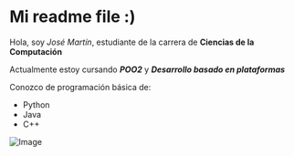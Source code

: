 # Mi readme file :)

Hola, soy *José Martín*, estudiante de la carrera de **Ciencias de la Computación**

Actualmente estoy cursando ***POO2*** y ***Desarrollo basado en plataformas***

Conozco de programación básica de: 
- Python
- Java
- C++

![Image](https://fiverr-res.cloudinary.com/images/q_auto,f_auto/gigs/133547927/original/4035f5167959af26ebae2db8965cac3dafa191fe/develop-deploy-debug-python-java-c-projects.png)



<!--
**JoseFernandez1421/JoseFernandez1421** is a ✨ _special_ ✨ repository because its `README.md` (this file) appears on your GitHub profile.

Here are some ideas to get you started:

- 🔭 I’m currently working on ...
- 🌱 I’m currently learning ...
- 👯 I’m looking to collaborate on ...
- 🤔 I’m looking for help with ...
- 💬 Ask me about ...
- 📫 How to reach me: ...
- 😄 Pronouns: ...
- ⚡ Fun fact: ...
-->
